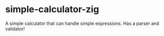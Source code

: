 # simple-calculator-zig
A simple calculator that can handle simple expressions. Has a parser and validator!
